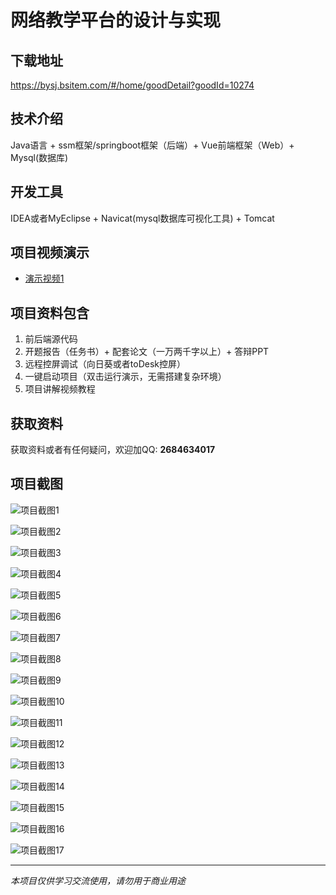 # 网络教学平台的设计与实现

## 下载地址
https://bysj.bsitem.com/#/home/goodDetail?goodId=10274

## 技术介绍
Java语言 + ssm框架/springboot框架（后端）+ Vue前端框架（Web）+ Mysql(数据库)

## 开发工具
IDEA或者MyEclipse + Navicat(mysql数据库可视化工具) + Tomcat

## 项目视频演示
- [演示视频1](https://graduation-images.oss-cn-beijing.aliyuncs.com/videos/828%E5%A5%97ssm%E5%BD%95%E5%83%8F/10274_ssm117%E7%BD%91%E7%BB%9C%E6%95%99%E5%AD%A6%E5%B9%B3%E5%8F%B0%E7%9A%84%E8%AE%BE%E8%AE%A1%E4%B8%8E%E5%AE%9E%E7%8E%B0%2Bvue%E5%BD%95%E5%83%8F.mp4)

## 项目资料包含
1. 前后端源代码
2. 开题报告（任务书）+ 配套论文（一万两千字以上）+ 答辩PPT
3. 远程控屏调试（向日葵或者toDesk控屏）
4. 一键启动项目（双击运行演示，无需搭建复杂环境）
5. 项目讲解视频教程

## 获取资料
获取资料或者有任何疑问，欢迎加QQ: **2684634017**

## 项目截图
![项目截图1](https://graduation-images.oss-cn-beijing.aliyuncs.com/图片/10274/毕设论坛项目主图.jpg)

![项目截图2](https://graduation-images.oss-cn-beijing.aliyuncs.com/图片/10274/1.png)

![项目截图3](https://graduation-images.oss-cn-beijing.aliyuncs.com/图片/10274/2.png)

![项目截图4](https://graduation-images.oss-cn-beijing.aliyuncs.com/图片/10274/3.png)

![项目截图5](https://graduation-images.oss-cn-beijing.aliyuncs.com/图片/10274/4.png)

![项目截图6](https://graduation-images.oss-cn-beijing.aliyuncs.com/图片/10274/5.png)

![项目截图7](https://graduation-images.oss-cn-beijing.aliyuncs.com/图片/10274/6.png)

![项目截图8](https://graduation-images.oss-cn-beijing.aliyuncs.com/图片/10274/7.png)

![项目截图9](https://graduation-images.oss-cn-beijing.aliyuncs.com/图片/10274/8.png)

![项目截图10](https://graduation-images.oss-cn-beijing.aliyuncs.com/图片/10274/9.png)

![项目截图11](https://graduation-images.oss-cn-beijing.aliyuncs.com/图片/10274/10.png)

![项目截图12](https://graduation-images.oss-cn-beijing.aliyuncs.com/图片/10274/11.png)

![项目截图13](https://graduation-images.oss-cn-beijing.aliyuncs.com/图片/10274/12.png)

![项目截图14](https://graduation-images.oss-cn-beijing.aliyuncs.com/图片/10274/13.png)

![项目截图15](https://graduation-images.oss-cn-beijing.aliyuncs.com/图片/10274/14.png)

![项目截图16](https://graduation-images.oss-cn-beijing.aliyuncs.com/图片/10274/15.png)

![项目截图17](https://graduation-images.oss-cn-beijing.aliyuncs.com/图片/10274/16.png)

---
*本项目仅供学习交流使用，请勿用于商业用途*
